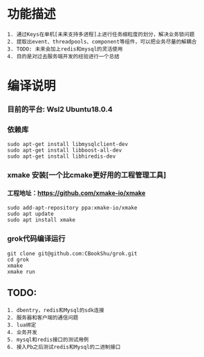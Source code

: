 # 功能描述
    1. 通过Keys在单机[未来支持多进程]上进行任务细粒度的划分，解决业务锁问题
    2. 提取出event、threadpools、component等组件，可以把业务尽量的解耦合
    3. TODO: 未来会加上redis和mysql的灵活使用
    4. 目的是对过去服务端开发的经验进行一个总结

# 编译说明
### 目前的平台: Wsl2 Ubuntu18.0.4
### 依赖库
    sudo apt-get install libmysqlclient-dev  
    sudo apt-get install libboost-all-dev  
    sudo apt-get install libhiredis-dev
    
### xmake 安装[一个比cmake更好用的工程管理工具]
#### 工程地址：https://github.com/xmake-io/xmake  
    sudo add-apt-repository ppa:xmake-io/xmake
    sudo apt update
    sudo apt install xmake
  

<!-- ### cpp mysql sdk
    git clone -b 1.1.13 git@github.com:mysql/mysql-connector-cpp.git  
    cd mysql-connector-cpp  
    cmake .  
    make  
    sudo make install   -->

### grok代码编译运行
    git clone git@github.com:CBookShu/grok.git  
    cd grok  
    xmake
    xmake run 

## TODO:
    1. dbentry，redis和Mysql的sdk连接
    2. 服务器和客户端的通信问题
    3. lua绑定
    4. 业务开发
    5. mysql和redis接口的测试用例
    6. 接入Pb之后测试redis和Mysql的二进制接口